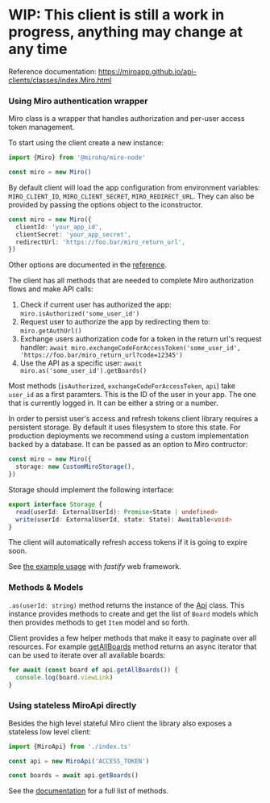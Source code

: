 # WIP: This client is still a work in progress, anything may change at any time

Reference documentation: https://miroapp.github.io/api-clients/classes/index.Miro.html

### Using Miro authentication wrapper

Miro class is a wrapper that handles authorization and per-user access token management.

To start using the client create a new instance:

```typescript
import {Miro} from '@mirohq/miro-node'

const miro = new Miro()
```

By default client will load the app configuration from environment variables: `MIRO_CLIENT_ID`, `MIRO_CLIENT_SECRET`, `MIRO_REDIRECT_URL`. They can also be provided by passing the options object to the iconstructor.

```typescript
const miro = new Miro({
  clientId: 'your_app_id',
  clientSecret: 'your_app_secret',
  redirectUrl: 'https://foo.bar/miro_return_url',
})
```

Other options are documented in the [reference](https://miroapp.github.io/api-clients/interfaces/index.Opts.html).

The client has all methods that are needed to complete Miro authorization flows and make API calls:

1. Check if current user has authorized the app: `miro.isAuthorized('some_user_id')`
2. Request user to authorize the app by redirecting them to: `miro.getAuthUrl()`
3. Exchange users authorization code for a token in the return url's request handler: `await miro.exchangeCodeForAccessToken('some_user_id', 'https://foo.bar/miro_return_url?code=12345')`
4. Use the API as a specific user: `await miro.as('some_user_id').getBoards()`

Most methods (`isAuthorized`, `exchangeCodeForAccessToken`, `api`) take `user_id` as a first paramters. This is the ID of the user in your app. The one that is currently logged in. It can be either a string or a number.

In order to persist user's access and refresh tokens client library requires a persistent storage. By default it uses filesystem to store this state. For production deployments we recommend using a custom implementation backed by a database. It can be passed as an option to Miro contructor:

```typescript
const miro = new Miro({
  storage: new CustomMiroStorage(),
})
```

Storage should implement the following interface:

```typescript
export interface Storage {
  read(userId: ExternalUserId): Promise<State | undefined>
  write(userId: ExternalUserId, state: State): Awaitable<void>
}
```

The client will automatically refresh access tokens if it is going to expire soon.

See [the example usage](./examples/fastify.ts) with _fastify_ web framework.

### Methods & Models

`.as(userId: string)` method returns the instance of the [Api](https://miroapp.github.io/api-clients/classes/highlevel.Api.html) class. This instance provides methods to create and get the list of `Board` models which then provides methods to get `Item` model and so forth.

Client provides a few helper methods that make it easy to paginate over all resources. For example [getAllBoards](https://miroapp.github.io/api-clients/classes/highlevel.Api.html#getAllBoards) method returns an async iterator that can be used to iterate over all available boards:

```typescript
for await (const board of api.getAllBoards()) {
  console.log(board.viewLink)
}
```

### Using stateless MiroApi directly

Besides the high level stateful Miro client the library also exposes a stateless low level client:

```typescript
import {MiroApi} from './index.ts'

const api = new MiroApi('ACCESS_TOKEN')

const boards = await api.getBoards()
```

See the [documentation](https://miroapp.github.io/api-clients/interfaces/api.MiroApi.html) for a full list of methods.

